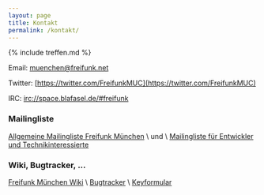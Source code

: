 ```yaml
---
layout: page
title: Kontakt
permalink: /kontakt/
---
```


{% include treffen.md %}

Email: [muenchen@freifunk.net](mailto://muenchen@freifunk.net)

Twitter: [https://twitter.com/FreifunkMUC](https://twitter.com/FreifunkMUC)

IRC: [irc://space.blafasel.de/#freifunk](irc://space.blafasel.de/#freifunk)

### Mailingliste

[Allgemeine Mailingliste Freifunk München][allgListe] \\
und \\
[Mailingliste für Entwickler und Technikinteressierte][devListe]

[allgListe]: http://lists.freifunk.net/mailman/listinfo/muenchen-freifunk.net
[devListe]: http://lists.freifunk.net/mailman/listinfo/muenchen-dev-freifunk.net

### Wiki, Bugtracker, ...

[Freifunk München Wiki](https://github.com/freifunkMUC/freifunkmuc.github.io/wiki) \\
[Bugtracker](https://github.com/freifunkMUC/freifunkmuc.github.io/issues) \\
[Keyformular](http://37.120.168.150/fastd-key-formular/)
